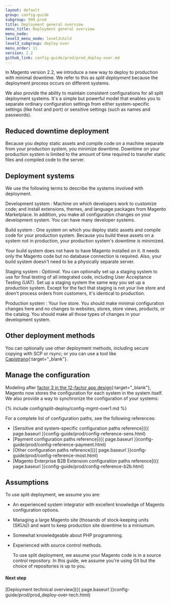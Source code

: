 ```yaml
---
layout: default
group: config-guide
subgroup: 999_prod
title: Deployment general overview
menu_title: Deployment general overview
menu_node: 
level3_menu_node: level3child
level3_subgroup: deploy-over
menu_order: 11
version: 2.2
github_link: config-guide/prod/prod_deploy-over.md
---
```


In Magento version 2.2, we introduce a new way to deploy to production with minimal downtime. We refer to this as _split deployment_ because the deployment process occurs on different systems.

We also provide the ability to maintain consistent configurations for all split deployment systems. It's a simple but powerful model that enables you to separate ordinary configuration settings from either system-specific settings (like host and port) or sensitive settings (such as names and passwords).

## Reduced downtime deployment
Because you deploy static assets and compile code on a machine separate from your production system, you minimize downtime. Downtime on your production system is limited to the amount of time required to transfer static files and compiled code to the server.

## Deployment systems
We use the following terms to describe the systems involved with deployment.

Development system
:	Machine on which developers work to customize code; and install extensions, themes, and language packages from Magento Marketplace. In addition, you make all configuration changes on your development system. You can have many developer systems.

Build system
:	One system on which you deploy static assets and compile code for your production system. Because you build these assets on a system not in production, your production system's downtime is minimized.

Your build system does not have to have Magento installed on it. It needs only the Magento code but no database connection is required. Also, your build system doesn't need to be a physically separate server. 

Staging system
:	_Optional_. You can optionally set up a staging system to use for final testing of all integrated code, including User Acceptance Testing (UAT). Set up a staging system the same way you set up a production system. Except for the fact that staging is not your live store and doen't process orders from customers, it's identical to production.

Production system
:	Your live store. You should make minimal configuration changes here and no changes to websites, stores, store views, products, or the catalog. You should make all those types of changes in your development system.

## Other deployment methods
You can optionally use other deployment methods, including secure copying with SCP or rsync; or you can use a tool like [Capistrano](http://capistranorb.com/documentation/overview/what-is-capistrano){:target="_blank"}. 

## Manage the configuration
Modeling after [factor 3 in the 12-factor app design](https://12factor.net/config){:target="_blank"}, Magento now stores the configuration for each system in the system itself. We also provide a way to synchronize the configuration of your systems:

{% include config/split-deploy/config-mgmt-over1.md %}

For a complete list of configuration paths, see the following references:

*	[Sensitive and system-specific configuration paths reference]({{ page.baseurl }}config-guide/prod/config-reference-sens.html)
*	[Payment configuration paths reference]({{ page.baseurl }}config-guide/prod/config-reference-payment.html)
*	[Other configuration paths reference]({{ page.baseurl }}config-guide/prod/config-reference-most.html)
*	[Magento Enterprise B2B Extension configuration paths reference]({{ page.baseurl }}config-guide/prod/config-reference-b2b.html)

## Assumptions
To use split deployment, we assume you are:

*	An experienced system integrator with excellent knowledge of Magento configuration options.
*	Managing a large Magento site (thosands of stock-keeping units (SKUs)) and want to keep production site downtime to a miniumum.
*	Somewhat knowledgeable about PHP programming.
*	Experienced with source control methods.

	To use split deployment, we assume your Magento code is in a source control repository. In this guide, we assume you're using Git but the choice of repositories is up to you. 

#### Next step
[Deployment technical overview]({{ page.baseurl }}config-guide/prod/prod_deploy-over-tech.html)